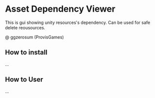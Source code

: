 # Asset Dependency Viewer

This is gui showing unity resources's dependency.
Can be used for safe delete reousources.

@ ggzerosum (ProvisGames)

## How to install
...

## How to User
...
